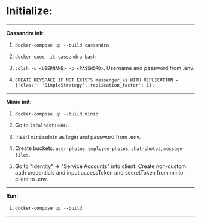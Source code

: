 <h1>Initialize:</h1>

---

**Cassandra init:**

1. `docker-compose up --build cassandra`

2. `docker exec -it cassandra bash`

3. `cqlsh -u <USERNAME> -p <PASSWORD>`. Username and password from .env.

4. `CREATE KEYSPACE IF NOT EXISTS messenger_ks WITH REPLICATION = {'class': 'SimpleStrategy','replication_factor': 1};`

---

**Minio init:**

1. `docker-compose up --build minio`

2. Go to `localhost:9001`.

3. Insert `minioadmin` as login and password from .env.

4. Create buckets: `user-photos`, `employee-photos`, `chat-photos`, `message-files`.

5. Go to "Identity" -> "Service Accounts" into client. Create non-custom auth credentials and input accessToken and secretToken from minio client to .env.

---

**Run:**

1. `docker-compose up --build`

---